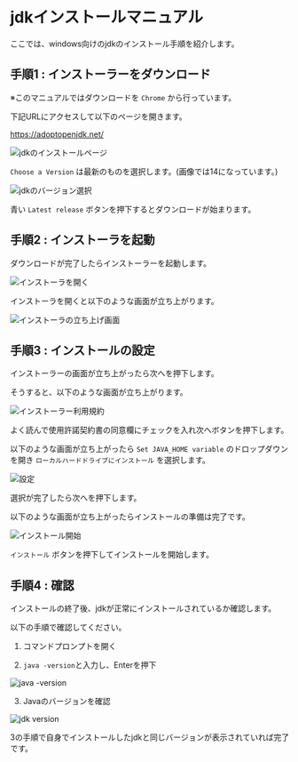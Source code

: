 # jdkインストールマニュアル

ここでは、windows向けのjdkのインストール手順を紹介します。

## 手順1 : インストーラーをダウンロード

※このマニュアルではダウンロードを `Chrome` から行っています。

下記URLにアクセスして以下のページを開きます。

https://adoptopenjdk.net/

![jdkのインストールページ](image/adopt_open_jdk_home.png)

`Choose a Version` は最新のものを選択します。(画像では14になっています。)

![jdkのバージョン選択](image/select_jdk_version.png)

青い `Latest release` ボタンを押下するとダウンロードが始まります。

## 手順2 : インストーラを起動

ダウンロードが完了したらインストーラーを起動します。

![インストーラを開く](image/open_installer.png)

インストーラを開くと以下のような画面が立ち上がります。

![インストーラの立ち上げ画面](image/installer1.png)

## 手順3 : インストールの設定

インストーラーの画面が立ち上がったら次へを押下します。

そうすると、以下のような画面が立ち上がります。

![インストーラー利用規約](image/check_the_check_box.png)

よく読んで使用許諾契約書の同意欄にチェックを入れ次へボタンを押下します。

以下のような画面が立ち上がったら `Set JAVA_HOME variable` のドロップダウンを開き `ローカルハードドライブにインストール` を選択します。

![設定](image/settings.png)

選択が完了したら次へを押下します。

以下のような画面が立ち上がったらインストールの準備は完了です。

![インストール開始](image/start_install.png)

`インストール` ボタンを押下してインストールを開始します。

## 手順4 : 確認

インストールの終了後、jdkが正常にインストールされているか確認します。

以下の手順で確認してください。

1. コマンドプロンプトを開く

2. `java -version`と入力し、Enterを押下

![java -version](image/input_java_version.png)

3. Javaのバージョンを確認

![jdk version](image/view_java_version.png)

3の手順で自身でインストールしたjdkと同じバージョンが表示されていれば完了です。
